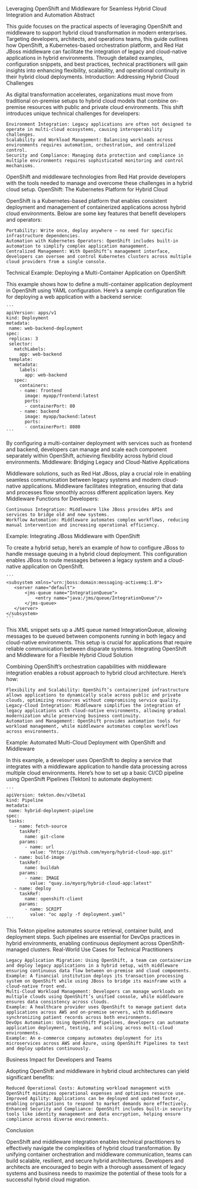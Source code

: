 Leveraging OpenShift and Middleware for Seamless Hybrid Cloud Integration and Automation
Abstract

This guide focuses on the practical aspects of leveraging OpenShift and middleware to support hybrid cloud transformation in modern enterprises. Targeting developers, architects, and operations teams, this guide outlines how OpenShift, a Kubernetes-based orchestration platform, and Red Hat JBoss middleware can facilitate the integration of legacy and cloud-native applications in hybrid environments. Through detailed examples, configuration snippets, and best practices, technical practitioners will gain insights into enhancing flexibility, scalability, and operational continuity in their hybrid cloud deployments.
Introduction: Addressing Hybrid Cloud Challenges

As digital transformation accelerates, organizations must move from traditional on-premise setups to hybrid cloud models that combine on-premise resources with public and private cloud environments. This shift introduces unique technical challenges for developers:

    Environment Integration: Legacy applications are often not designed to operate in multi-cloud ecosystems, causing interoperability challenges.
    Scalability and Workload Management: Balancing workloads across environments requires automation, orchestration, and centralized control.
    Security and Compliance: Managing data protection and compliance in multiple environments requires sophisticated monitoring and control mechanisms.

OpenShift and middleware technologies from Red Hat provide developers with the tools needed to manage and overcome these challenges in a hybrid cloud setup.
OpenShift: The Kubernetes Platform for Hybrid Cloud

OpenShift is a Kubernetes-based platform that enables consistent deployment and management of containerized applications across hybrid cloud environments. Below are some key features that benefit developers and operators:

    Portability: Write once, deploy anywhere — no need for specific infrastructure dependencies.
    Automation with Kubernetes Operators: OpenShift includes built-in automation to simplify complex application management.
    Centralized Management: With OpenShift’s management interface, developers can oversee and control Kubernetes clusters across multiple cloud providers from a single console.

Technical Example: Deploying a Multi-Container Application on OpenShift

This example shows how to define a multi-container application deployment in OpenShift using YAML configuration. Here’s a sample configuration file for deploying a web application with a backend service:
````
```
apiVersion: apps/v1
kind: Deployment
metadata:
 name: web-backend-deployment
spec:
 replicas: 3
 selector:
   matchLabels:
     app: web-backend
 template:
   metadata:
     labels:
       app: web-backend
   spec:
     containers:
     - name: frontend
       image: myapp/frontend:latest
       ports:
       - containerPort: 80
     - name: backend
       image: myapp/backend:latest
       ports:
       - containerPort: 8080
```
````
By configuring a multi-container deployment with services such as frontend and backend, developers can manage and scale each component separately within OpenShift, achieving flexibility across hybrid cloud environments.
Middleware: Bridging Legacy and Cloud-Native Applications

Middleware solutions, such as Red Hat JBoss, play a crucial role in enabling seamless communication between legacy systems and modern cloud-native applications. Middleware facilitates integration, ensuring that data and processes flow smoothly across different application layers.
Key Middleware Functions for Developers:

    Continuous Integration: Middleware like JBoss provides APIs and services to bridge old and new systems.
    Workflow Automation: Middleware automates complex workflows, reducing manual intervention and increasing operational efficiency.

Example: Integrating JBoss Middleware with OpenShift

To create a hybrid setup, here’s an example of how to configure JBoss to handle message queuing in a hybrid cloud deployment. This configuration enables JBoss to route messages between a legacy system and a cloud-native application on OpenShift.
````
```
<subsystem xmlns="urn:jboss:domain:messaging-activemq:1.0">
   <server name="default">
       <jms-queue name="IntegrationQueue">
           <entry name="java:/jms/queue/IntegrationQueue"/>
       </jms-queue>
   </server>
</subsystem>
```
````
This XML snippet sets up a JMS queue named IntegrationQueue, allowing messages to be queued between components running in both legacy and cloud-native environments. This setup is crucial for applications that require reliable communication between disparate systems.
Integrating OpenShift and Middleware for a Flexible Hybrid Cloud Solution

Combining OpenShift’s orchestration capabilities with middleware integration enables a robust approach to hybrid cloud architecture. Here’s how:

    Flexibility and Scalability: OpenShift’s containerized infrastructure allows applications to dynamically scale across public and private clouds, optimizing resources without compromising service quality.
    Legacy-Cloud Integration: Middleware simplifies the integration of legacy applications with cloud-native environments, allowing gradual modernization while preserving business continuity.
    Automation and Management: OpenShift provides automation tools for workload management, while middleware automates complex workflows across environments.

Example: Automated Multi-Cloud Deployment with OpenShift and Middleware

In this example, a developer uses OpenShift to deploy a service that integrates with a middleware application to handle data processing across multiple cloud environments. Here’s how to set up a basic CI/CD pipeline using OpenShift Pipelines (Tekton) to automate deployment:
````
```
apiVersion: tekton.dev/v1beta1
kind: Pipeline
metadata:
 name: hybrid-deployment-pipeline
spec:
 tasks:
   - name: fetch-source
     taskRef:
       name: git-clone
     params:
       - name: url
         value: "https://github.com/myorg/hybrid-cloud-app.git"
   - name: build-image
     taskRef:
       name: buildah
     params:
       - name: IMAGE
         value: "quay.io/myorg/hybrid-cloud-app:latest"
   - name: deploy
     taskRef:
       name: openshift-client
     params:
       - name: SCRIPT
         value: "oc apply -f deployment.yaml"
```
````
This Tekton pipeline automates source retrieval, container build, and deployment steps. Such pipelines are essential for DevOps practices in hybrid environments, enabling continuous deployment across OpenShift-managed clusters.
Real-World Use Cases for Technical Practitioners

    Legacy Application Migration: Using OpenShift, a team can containerize and deploy legacy applications in a hybrid setup, with middleware ensuring continuous data flow between on-premise and cloud components.
    Example: A financial institution deploys its transaction processing system on OpenShift while using JBoss to bridge its mainframe with a cloud-native front end.
    Multi-Cloud Workload Management: Developers can manage workloads on multiple clouds using OpenShift’s unified console, while middleware ensures data consistency across clouds.
    Example: A healthcare provider uses OpenShift to manage patient data applications across AWS and on-premise servers, with middleware synchronizing patient records across both environments.
    DevOps Automation: Using OpenShift Pipelines, developers can automate application deployment, testing, and scaling across multi-cloud environments.
    Example: An e-commerce company automates deployment for its microservices across AWS and Azure, using OpenShift Pipelines to test and deploy updates continuously.

Business Impact for Developers and Teams

Adopting OpenShift and middleware in hybrid cloud architectures can yield significant benefits:

    Reduced Operational Costs: Automating workload management with OpenShift minimizes operational expenses and optimizes resource use.
    Improved Agility: Applications can be deployed and updated faster, enabling organizations to respond to market demands more effectively.
    Enhanced Security and Compliance: OpenShift includes built-in security tools like identity management and data encryption, helping ensure compliance across diverse environments.

Conclusion

OpenShift and middleware integration enables technical practitioners to effectively navigate the complexities of hybrid cloud transformation. By unifying container orchestration and middleware communication, teams can build scalable, resilient, and secure hybrid architectures. Developers and architects are encouraged to begin with a thorough assessment of legacy systems and business needs to maximize the potential of these tools for a successful hybrid cloud migration.
